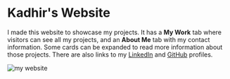 # Kadhir's Website

I made this website to showcase my projects. It has a **My Work** tab where visitors can see all my projects, and an **About Me** tab with my contact information. Some cards can be expanded to read more information about those projects. There are also links to my [LinkedIn](https://www.linkedin.com/in/kadhirus99/) and [GitHub](https://github.com/kadhirumasankar) profiles.

![my website](https://i.imgur.com/ig8eKkY.png)
